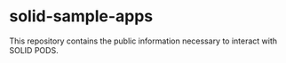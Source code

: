 # solid-sample-apps
This repository contains the public information necessary to interact with SOLID PODS.
